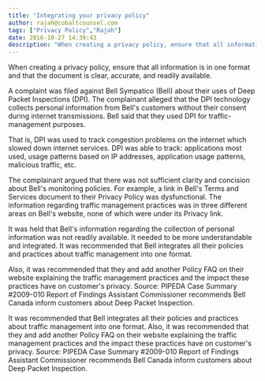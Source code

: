```yaml
---
title: "Integrating your privacy policy"
author: rajah@cobaltcounsel.com
tags: ["Privacy Policy","Rajah"]
date: 2016-10-27 14:39:43
description: "When creating a privacy policy, ensure that all information is in one format and that the document is clear, accurate, and readily available."
---
```


When creating a privacy policy, ensure that all information is in one format and that the document is clear, accurate, and readily available.

A complaint was filed against Bell Sympatico (Bell) about their uses of Deep Packet Inspections (DPI). The complainant alleged that the DPI technology collects personal information from Bell's customers without their consent during internet transmissions. Bell said that they used DPI for traffic-management purposes.

That is, DPI was used to track congestion problems on the internet which slowed down internet services. DPI was able to track: applications most used, usage patterns based on IP addresses, application usage patterns, malicious traffic, etc.

The complainant argued that there was not sufficient clarity and concision about Bell's monitoring policies. For example, a link in Bell's Terms and Services document to their Privacy Policy was dysfunctional. The information regarding traffic management practices was in three different areas on Bell's website, none of which were under its Privacy link. 

It was held that Bell's information regarding the collection of personal information was not readily available. It needed to be more understandable and integrated. It was recommended that Bell integrates all their policies and practices about traffic management into one format.

Also, it was recommended that they and add another Policy FAQ on their website explaining the traffic management practices and the impact these practices have on customer's privacy. Source: PIPEDA Case Summary #2009-010 Report of Findings Assistant Commissioner recommends Bell Canada inform customers about Deep Packet Inspection.

It was recommended that Bell integrates all their policies and practices about traffic management into one format. Also, it was recommended that they and add another Policy FAQ on their website explaining the traffic management practices and the impact these practices have on customer's privacy. Source: PIPEDA Case Summary #2009-010 Report of Findings Assistant Commissioner recommends Bell Canada inform customers about Deep Packet Inspection.
